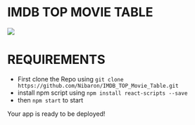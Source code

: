 # IMDB TOP MOVIE TABLE
<image src="/images/location.jpg">

# REQUIREMENTS
* First clone the Repo using `git clone https://github.com/Nibaron/IMDB_TOP_Movie_Table.git`
*  install npm script using `npm install react-scripts --save`
*   then `npm start` to start 

Your app is ready to be deployed!
